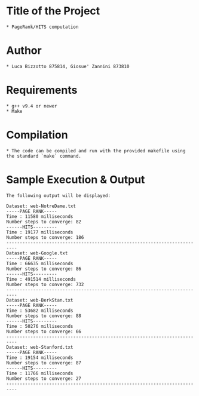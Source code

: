 
# Title of the Project 

    * PageRank/HITS computation

# Author 

    * Luca Bizzotto 875814, Giosue' Zannini 873810

# Requirements

    * g++ v9.4 or newer
    * Make

# Compilation

	* The code can be compiled and run with the provided makefile using the standard `make` command.

# Sample Execution & Output

	The following output will be displayed:

	Dataset: web-NotreDame.txt
	-----PAGE RANK-----
	Time : 11580 milliseconds
	Number steps to converge: 82
	------HITS---------
	Time : 19177 milliseconds
	Number steps to converge: 186
	--------------------------------------------------------------------------
	Dataset: web-Google.txt
	-----PAGE RANK-----
	Time : 66635 milliseconds
	Number steps to converge: 86
	------HITS---------
	Time : 491514 milliseconds
	Number steps to converge: 732
	--------------------------------------------------------------------------
	Dataset: web-BerkStan.txt
	-----PAGE RANK-----
	Time : 53682 milliseconds
	Number steps to converge: 88
	------HITS---------
	Time : 50276 milliseconds
	Number steps to converge: 66
	--------------------------------------------------------------------------
	Dataset: web-Stanford.txt
	-----PAGE RANK-----
	Time : 19154 milliseconds
	Number steps to converge: 87
	------HITS---------
	Time : 11766 milliseconds
	Number steps to converge: 27
	--------------------------------------------------------------------------
